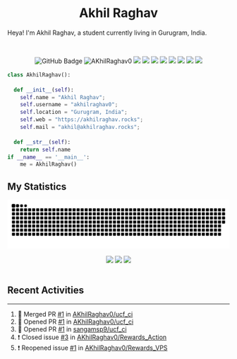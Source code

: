 <h1 align="center">
  <b>Akhil Raghav</b>
</h1>

Heya! I'm Akhil Raghav, a student currently living in Gurugram, India.

<br>

<p>
<p align="left"> </p>
<div align="center">
  <img src="https://img.shields.io/github/followers/AKhilRaghav0?label=Followers&style=for-the-badge&color=pink" alt="GitHub Badge"></a>
  <img src="https://komarev.com/ghpvc/?username=AkhilRaghav0&style=for-the-badge&color=33cccc" alt="AKhilRaghav0">
  <img src="https://img.shields.io/badge/Arch_Linux-1793D1?style=for-the-badge&logo=arch-linux&logoColor=white">
  <img src="https://img.shields.io/badge/Debian-d70a53?style=for-the-badge&logo=debian&logoColor=white">
  <img src="https://img.shields.io/badge/Windows_11-000000?style=for-the-badge&logo=windows11&logoColor=white">
  <img src="https://img.shields.io/badge/Lua-2C2D72?style=for-the-badge&logo=lua&logoColor=white">
  <img src="https://img.shields.io/badge/Cpp-2C2D72?style=for-the-badge&logo=c&logoColor=white">
  <img src="https://img.shields.io/badge/Kotlin-a4c639?style=for-the-badge&logo=Android&logoColor=white">
  <img src="https://img.shields.io/badge/Krita-203759?style=for-the-badge&logo=krita&logoColor=EEF37B">
  <img src="https://img.shields.io/badge/NeoVim-%2357A143.svg?&style=for-the-badge&logo=neovim&logoColor=white">
  
</div>
</p>

```python
class AkhilRaghav():
    
  def __init__(self):
    self.name = "Akhil Raghav";
    self.username = "akhilraghav0";
    self.location = "Gurugram, India";
    self.web = "https://akhilraghav.rocks";
    self.mail = "akhil@akhilraghav.rocks";
  
  def __str__(self):
    return self.name
if __name__ == '__main__':
    me = AkhilRaghav()
```

<!--
<div align="center">
  <a href="https://open.spotify.com/user/gp95m93zta1rc2g1chy7tyi4q">
    <img src="https://spotify-readme-theta-virid.vercel.app/api?scan=true&theme=dark" width="240px">
  </a>
</div>
-->

## My Statistics
<!--
<br/>
<p align="left">
  <a href="https://www.akhilraghav.rocks">
  <img width="49.5%" src="https://github-readme-stats.vercel.app/api?username=akhilraghav0&show_icons=true&theme=gruvbox&hide_border=true" />
    <img width="49.5%" src="https://github-readme-streak-stats.herokuapp.com/?user=akhilraghav0&theme=gruvbox&hide_border=true" />
  </a>
</p>
<br>
-->
<!-- [![AkhilRaghavs' Activity Graph](https://activity-graph.herokuapp.com/graph?username=AKhilraghav0&custom_title=Akhil%20Raghav's%20Contribution%20Graph&theme=gruvbox&bg_color=282828&hide_border=true&line=d1a01f&point=c58545)](https://akhilraghav.rocks)
-->
<div align="center"> <img src="https://raw.githubusercontent.com/AKhilRaghav0/AKhilRaghav0/output/github-contribution-grid-snake-dark.svg" /></div>


<p align="center">
  <img height="50%" width="auto" src ="https://github-readme-stats.vercel.app/api?username=AKhilRaghav0&show_icons=true&count_private=true&theme=darcula&hide_border=true&hide=issues,contribs&bg_color=00000000">
  <img height="50%" width="auto" src ="https://github-readme-stats.vercel.app/api/top-langs/?username=AKhilRaghav0&layout=compact&hide_border=true&theme=darcula&bg_color=00000000&langs_count=6&hide=jupyter%20notebook,tex,css,php">
  <img src ="https://github-readme-streak-stats.herokuapp.com?user=AkhilRaghav0&theme=darcula&hide_border=true&background=FFFFFF00">
  <br>
  <br>

</p>

<!-- <p align="center">
  <img align="left" src ="https://github-readme-stats.vercel.app/api/pin/?username=AKhilRaghav0&repo=Links_to_drive">
  <img align="right" src ="https://github-readme-stats.vercel.app/api/pin/?username=AKhilRaghav0&repo=gcp_vps">
  <img align="right" src ="https://github-readme-stats.vercel.app/api/pin/?username=AKhilRaghav0&repo=MacOS_Remote">
</p> -->




## Recent Activities
---

<!--START_SECTION:activity-->
1. 🎉 Merged PR [#1](https://github.com/AKhilRaghav0/ucf_ci/pull/1) in [AKhilRaghav0/ucf_ci](https://github.com/AKhilRaghav0/ucf_ci)
2. 💪 Opened PR [#1](https://github.com/AKhilRaghav0/ucf_ci/pull/1) in [AKhilRaghav0/ucf_ci](https://github.com/AKhilRaghav0/ucf_ci)
3. 💪 Opened PR [#1](https://github.com/sangamsp9/ucf_ci/pull/1) in [sangamsp9/ucf_ci](https://github.com/sangamsp9/ucf_ci)
4. ❗️ Closed issue [#3](https://github.com/AKhilRaghav0/Rewards_Action/issues/3) in [AKhilRaghav0/Rewards_Action](https://github.com/AKhilRaghav0/Rewards_Action)
5. ❗️ Reopened issue [#1](https://github.com/AKhilRaghav0/Rewards_VPS/issues/1) in [AKhilRaghav0/Rewards_VPS](https://github.com/AKhilRaghav0/Rewards_VPS)
<!--END_SECTION:activity-->


